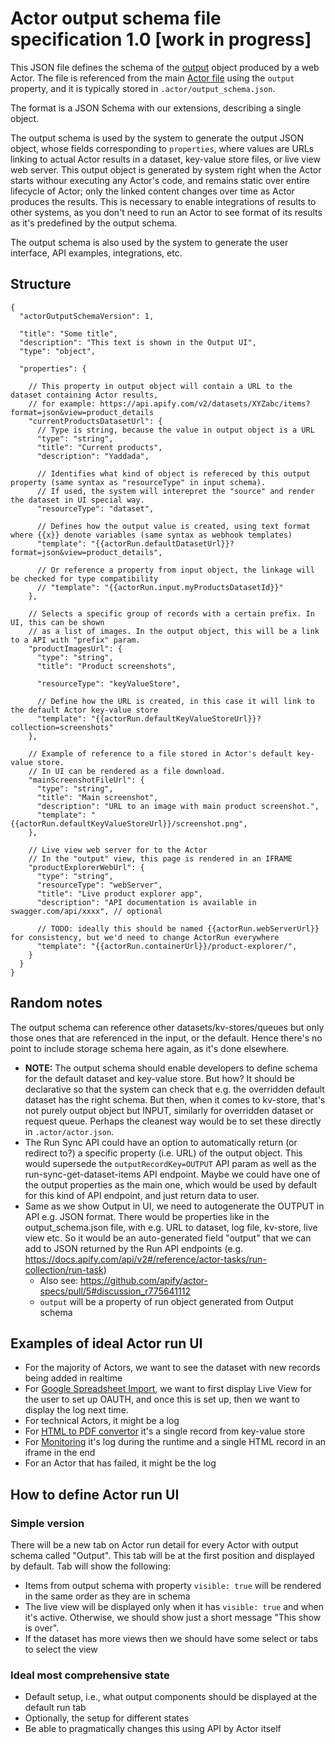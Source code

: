 # Actor output schema file specification 1.0 [work in progress]

This JSON file defines the schema of the [output](../README.md#output) object produced by a web Actor.
The file is referenced from the main [Actor file](./ACTOR_FILE.md) using the `output` property,
and it is typically stored in `.actor/output_schema.json`.

The format is a JSON Schema with our extensions, describing a single object.

The output schema is used by the system to generate the
output JSON object,
whose fields corresponding to `properties`, where values are URLs linking to actual Actor results in a dataset, key-value store files, or live view web server.
This output object is generated by system right when the Actor starts withour executing any Actor's code,
and remains static over entire lifecycle of Actor; only the linked content changes over time as Actor produces the results.
This is necessary to enable integrations of results to other systems, as you don't need to run an Actor
to see format of its results as it's predefined by the output schema.

The output schema is also used by the system to generate the user interface, API examples, integrations, etc.

## Structure

```jsonc
{
  "actorOutputSchemaVersion": 1,
 
  "title": "Some title",
  "description": "This text is shown in the Output UI",
  "type": "object",
  
  "properties": {
  
    // This property in output object will contain a URL to the dataset containing Actor results,
    // for example: https://api.apify.com/v2/datasets/XYZabc/items?format=json&view=product_details
    "currentProductsDatasetUrl": {
      // Type is string, because the value in output object is a URL
      "type": "string",
      "title": "Current products",
      "description": "Yaddada",
      
      // Identifies what kind of object is refereced by this output property (same syntax as "resourceType" in input schema).
      // If used, the system will interepret the "source" and render the dataset in UI special way.
      "resourceType": "dataset",
      
      // Defines how the output value is created, using text format where {{x}} denote variables (same syntax as webhook templates)
      "template": "{{actorRun.defaultDatasetUrl}}?format=json&view=product_details",
      
      // Or reference a property from input object, the linkage will be checked for type compatibility
      // "template": "{{actorRun.input.myProductsDatasetId}}"
    },

    // Selects a specific group of records with a certain prefix. In UI, this can be shown
    // as a list of images. In the output object, this will be a link to a API with "prefix" param.
    "productImagesUrl": {
      "type": "string",
      "title": "Product screenshots",
      
      "resourceType": "keyValueStore",

      // Define how the URL is created, in this case it will link to the default Actor key-value store
      "template": "{{actorRun.defaultKeyValueStoreUrl}}?collection=screenshots"
    },
    
    // Example of reference to a file stored in Actor's default key-value store.
    // In UI can be rendered as a file download.
    "mainScreenshotFileUrl": {
      "type": "string",
      "title": "Main screenshot",
      "description": "URL to an image with main product screenshot.",
      "template": "{{actorRun.defaultKeyValueStoreUrl}}/screenshot.png",
    },

    // Live view web server for to the Actor
    // In the "output" view, this page is rendered in an IFRAME
    "productExplorerWebUrl": {
      "type": "string",
      "resourceType": "webServer",
      "title": "Live product explorer app",
      "description": "API documentation is available in swagger.com/api/xxxx", // optional
      
      // TODO: ideally this should be named {{actorRun.webServerUrl}} for consistency, but we'd need to change ActorRun everywhere
      "template": "{{actorRun.containerUrl}}/product-explorer/", 
    }
  }
}
```


## Random notes

The output schema can reference other datasets/kv-stores/queues
but only those ones that are referenced in the input, or the default. Hence
there's no point to include storage schema here again, as it's done elsewhere.

- **NOTE:** The output schema should enable developers to define schema for the
  default dataset and key-value store. But how? It should be declarative
  so that the system can check that e.g. the overridden default dataset
  has the right schema. But then, when it comes to kv-store, that's not purely
  output object but INPUT, similarly for overridden dataset or request queue.
  Perhaps the cleanest way would be to set these directly in `.actor/actor.json`.
- The Run Sync API could have an option to automatically return (or redirect to?)
  a specific property (i.e. URL) of the output object.
  This would supersede the `outputRecordKey=OUTPUT` API param as well as
  the run-sync-get-dataset-items API endpoint.
  Maybe we could have one of the output properties as the main one,
  which would be used by default for this kind of API endpoint, and just return
  data to user.
- Same as we show Output in UI, we need to autogenerate the OUTPUT in API e.g. JSON format.
  There would be properties like in the output_schema.json file, with e.g. URL to dataset,
  log file, kv-store, live view etc. So it would be an auto-generated field "output"
  that we can add to JSON returned by the Run API endpoints
  (e.g. https://docs.apify.com/api/v2#/reference/actor-tasks/run-collection/run-task)
  - Also see: https://github.com/apify/actor-specs/pull/5#discussion_r775641112
  - `output` will be a property of run object generated from Output schema



## Examples of ideal Actor run UI

- For the majority of Actors, we want to see the dataset with new records being added in realtime
- For [Google Spreadsheet Import](https://apify.com/lukaskrivka/google-sheets),
  we want to first display Live View for the user to set up OAUTH, and once 
   this is set up, then we want to display the log next time.
- For technical Actors, it might be a log
- For [HTML to PDF convertor](https://apify.com/jancurn/url-to-pdf) it's a single record from key-value store
- For [Monitoring](https://apify.com/apify/monitoring-runner) it's log during the runtime and a single HTML record in an iframe in the end
- For an Actor that has failed, it might be the log

## How to define Actor run UI

### Simple version

There will be a new tab on Actor run detail for every Actor with output schema called "Output".
This tab will be at the first position and displayed by default. Tab will show the following:
- Items from output schema with property `visible: true` will be rendered in the same order
  as they are in schema
- The live view will be displayed only when it has `visible: true` and when it's active.
  Otherwise, we should show just a short message "This show is over".
- If the dataset has more views then we should have some select or tabs to select the view

### Ideal most comprehensive state

- Default setup, i.e., what output components should be displayed at the default run tab
- Optionally, the setup for different states
- Be able to pragmatically changes this using API by Actor itself
